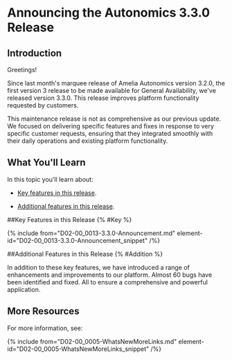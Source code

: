 # Announcing the Autonomics 3.3.0 Release

## Introduction

Greetings!

Since last month's marquee release of Amelia Autonomics version 3.2.0, the first version 3 release to be made available for General Availability, we've released version 3.3.0. This release improves platform functionality requested by customers.

This maintenance release is not as comprehensive as our previous update. We focused on delivering specific features and fixes in response to very specific customer requests, ensuring that they integrated smoothly with their daily operations and existing platform functionality.

## What You'll Learn

In this topic you'll learn about:

* [Key features in this release](#Key).

* [Additional features in this release](#Addition).

##Key Features in this Release {% #Key %}

{% include from="D02-00_0013-3.3.0-Announcement.md" element-id="D02-00_0013-3.3.0-Announcement_snippet" /%}

##Additional Features in this Release {% #Addition %}

In addition to these key features, we have introduced a range of enhancements and improvements to our platform. Almost 60 bugs have been identified and fixed. All to ensure a comprehensive and powerful application.

## More Resources


For more information, see:

{% include from="D02-00_0005-WhatsNewMoreLinks.md" element-id="D02-00_0005-WhatsNewMoreLinks_snippet" /%}

